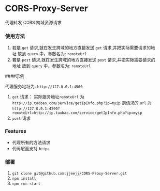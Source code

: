 # CORS-Proxy-Server
代理转发 CORS 跨域资源请求

### 使用方法

1. 若是 `get` 请求,就在发生跨域的地方直接发送 `get` 请求,并把实际需要请求的地址 放到  `query` 中，参数名为: `remoteUrl` 
2. 若是 `post` 请求,就在发生跨域的地方直接发送 `post` 请求,并把实际需要请求的地址 放到  `query` 中，参数名为: `remoteUrl` 

####示例
 
代理服务地址为: `http://127.0.0.1:4500`
1. `get` 请求： 实际服务地址`remoteUrl` 为 `http://ip.taobao.com/service/getIpInfo.php?ip=myip` 则请求的 `url` 为 `http://127.0.0.1:4500?remoteUrl=http://ip.taobao.com/service/getIpInfo.php?ip=myip`
2. `post` 请求
 

### Features

* 代理所有的方法请求
* 代码层面支持 `https`

### 部署

1. `git clone git@github.com:jjeejj/CORS-Proxy-Server.git`
2. `npm install`
3. `npm run start`



